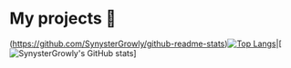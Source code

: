 # My projects 🚀


(https://github.com/SynysterGrowly/github-readme-stats)[![Top Langs](https://github-readme-stats.vercel.app/api/top-langs/?username=SynysterGrowly&layout=demo&theme=tokyonight)](https://github.com/SynysterGrowly/github-readme-stats)|[![SynysterGrowly's GitHub stats](https://github-readme-stats.vercel.app/api?username=SynysterGrowly&show_icons=true&theme=tokyonight)]






<!--
**SynysterGrowly/SynysterGrowly** is a ✨ _special_ ✨ repository because its `README.md` (this file) appears on your GitHub profile.

Here are some ideas to get you started:

- 🔭 I’m currently working on ...
- 🌱 I’m currently learning ...
- 👯 I’m looking to collaborate on ...
- 🤔 I’m looking for help with ...
- 💬 Ask me about ...
- 📫 How to reach me: ...
- 😄 Pronouns: ...
- ⚡ Fun fact: ...
-->
